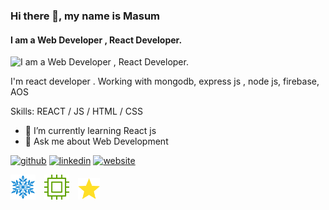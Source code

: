 ### Hi there 👋, my name is Masum
#### I am a Web Developer , React Developer.
![I am a Web Developer , React Developer.](https://media.licdn.com/dms/image/D5616AQHmeDnOQUVgdA/profile-displaybackgroundimage-shrink_350_1400/0/1676825775050?e=1694649600&v=beta&t=iiOcuxqMeB2EAdei6PVBmkgQw2pr9H1ancc8cocKwBo)

I'm react developer . Working with mongodb, express js , node js, firebase, AOS

Skills:  REACT / JS / HTML / CSS

- 🌱 I’m currently learning React js 
- 💬 Ask me about Web Development 


[<img src='https://cdn.jsdelivr.net/npm/simple-icons@3.0.1/icons/github.svg' alt='github' height='40'>](https://github.com/https://github.com/masumpost/)  [<img src='https://cdn.jsdelivr.net/npm/simple-icons@3.0.1/icons/linkedin.svg' alt='linkedin' height='40'>](https://www.linkedin.com/in/https://www.linkedin.com/in/masumpost//)  [<img src='https://cdn.jsdelivr.net/npm/simple-icons@3.0.1/icons/icloud.svg' alt='website' height='40'>](https://spiffy-crostata-ac9135.netlify.app/)  

<a href='https://archiveprogram.github.com/'><img src='https://raw.githubusercontent.com/acervenky/animated-github-badges/master/assets/acbadge.gif' width='40' height='40'></a> <a href='https://docs.github.com/en/developers'><img src='https://raw.githubusercontent.com/acervenky/animated-github-badges/master/assets/devbadge.gif' width='40' height='40'></a> <a href='https://stars.github.com/'><img src='https://raw.githubusercontent.com/acervenky/animated-github-badges/master/assets/starbadge.gif' width='35' height='35'></a> 


